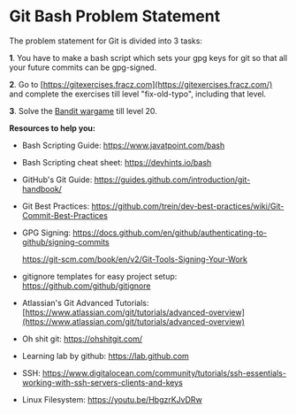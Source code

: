 # Git Bash Problem Statement

The problem statement for Git is divided into 3 tasks:

**1**. You have to make a bash script which sets your gpg keys for git so that all your future commits can be gpg-signed.

**2**. Go to [https://gitexercises.fracz.com](https://gitexercises.fracz.com/) and complete the exercises till level "fix-old-typo", including that level. 

**3**. Solve the [Bandit wargame](https://overthewire.org/wargames/bandit/) till level 20.

**Resources to help you:**

* Bash Scripting Guide: https://www.javatpoint.com/bash

* Bash Scripting cheat sheet: https://devhints.io/bash

* GitHub's Git Guide: https://guides.github.com/introduction/git-handbook/ 

* Git Best Practices: https://github.com/trein/dev-best-practices/wiki/Git-Commit-Best-Practices

* GPG Signing:
  https://docs.github.com/en/github/authenticating-to-github/signing-commits

  https://git-scm.com/book/en/v2/Git-Tools-Signing-Your-Work

* gitignore templates for easy project setup: https://github.com/github/gitignore
* Atlassian's Git Advanced Tutorials: [https://www.atlassian.com/git/tutorials/advanced-overview](https://www.atlassian.com/git/tutorials/advanced-overview)
* Oh shit git: https://ohshitgit.com/
* Learning lab by github: https://lab.github.com
* SSH: https://www.digitalocean.com/community/tutorials/ssh-essentials-working-with-ssh-servers-clients-and-keys
* Linux Filesystem: https://youtu.be/HbgzrKJvDRw
